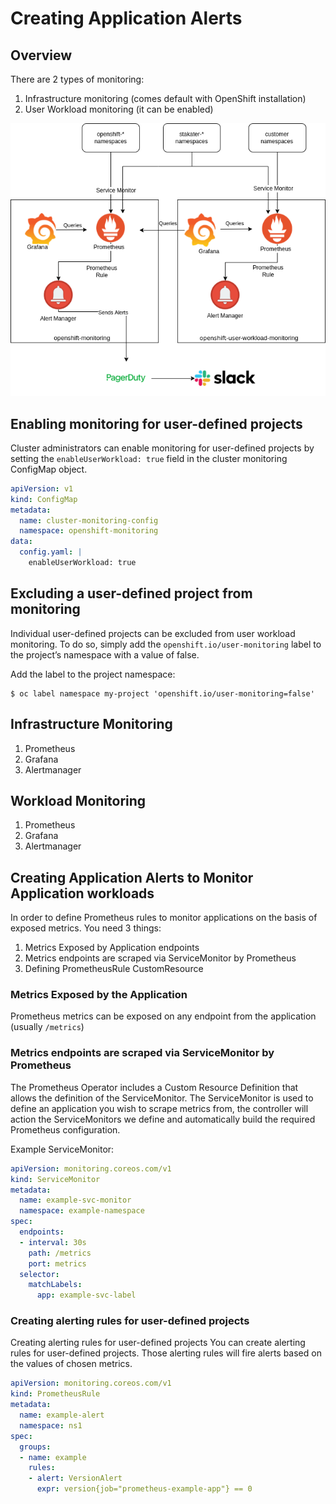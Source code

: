 # Creating Application Alerts

## Overview

There are 2 types of monitoring:

1. Infrastructure monitoring (comes default with OpenShift installation)
2. User Workload monitoring (it can be enabled)

![Monitoring Diagram](./images/monitoring-diagram.png)
## Enabling monitoring for user-defined projects

Cluster administrators can enable monitoring for user-defined projects by setting the `enableUserWorkload: true` field in the cluster monitoring ConfigMap object.

```yaml
apiVersion: v1
kind: ConfigMap
metadata:
  name: cluster-monitoring-config
  namespace: openshift-monitoring
data:
  config.yaml: |
    enableUserWorkload: true 
```
## Excluding a user-defined project from monitoring

Individual user-defined projects can be excluded from user workload monitoring. To do so, simply add the `openshift.io/user-monitoring` label to the project’s namespace with a value of false.

Add the label to the project namespace:

```
$ oc label namespace my-project 'openshift.io/user-monitoring=false'
```

## Infrastructure Monitoring

1. Prometheus
2. Grafana
3. Alertmanager

## Workload Monitoring

1. Prometheus
2. Grafana
3. Alertmanager

## Creating Application Alerts to Monitor Application workloads

In order to define Prometheus rules to monitor applications on the basis of exposed metrics. You need 3 things:

1. Metrics Exposed by Application endpoints
2. Metrics endpoints are scraped via ServiceMonitor by Prometheus
3. Defining PrometheusRule CustomResource

### Metrics Exposed by the Application

Prometheus metrics can be exposed on any endpoint from the application (usually `/metrics`)

### Metrics endpoints are scraped via ServiceMonitor by Prometheus

The Prometheus Operator includes a Custom Resource Definition that allows the definition of the ServiceMonitor. The ServiceMonitor is used to define an application you wish to scrape metrics from, the controller will action the ServiceMonitors we define and automatically build the required Prometheus configuration.

Example ServiceMonitor:

```yaml
apiVersion: monitoring.coreos.com/v1
kind: ServiceMonitor
metadata:
  name: example-svc-monitor
  namespace: example-namespace
spec:
  endpoints:
  - interval: 30s
    path: /metrics
    port: metrics
  selector:
    matchLabels:
      app: example-svc-label
```
### Creating alerting rules for user-defined projects

Creating alerting rules for user-defined projects
You can create alerting rules for user-defined projects. Those alerting rules will fire alerts based on the values of chosen metrics.

```yaml
apiVersion: monitoring.coreos.com/v1
kind: PrometheusRule
metadata:
  name: example-alert
  namespace: ns1
spec:
  groups:
  - name: example
    rules:
    - alert: VersionAlert
      expr: version{job="prometheus-example-app"} == 0
```